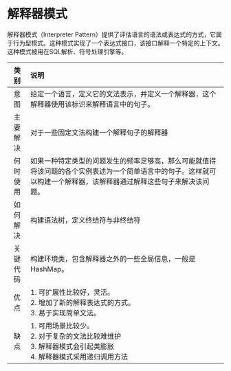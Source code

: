 # 解释器模式
解释器模式（Interpreter Pattern）提供了评估语言的语法或表达式的方式，它属于行为型模式。这种模式实现了一个表达式接口，该接口解释一个特定的上下文。这种模式被用在SQL解析、符号处理引擎等。

|类别|说明|
|:-:|:--|
|意图|给定一个语言，定义它的文法表示，并定义一个解释器，这个解释器使用该标识来解释语言中的句子。|
|主要解决|对于一些固定文法构建一个解释句子的解释器|
|何时使用|如果一种特定类型的问题发生的频率足够高，那么可能就值得将该问题的各个实例表述为一个简单语言中的句子。这样就可以构建一个解释器，该解释器通过解释这些句子来解决该问题。|
|如何解决|构建语法树，定义终结符与非终结符|
|关键代码|构建环境类，包含解释器之外的一些全局信息，一般是HashMap。|
|优点|1. 可扩展性比较好，灵活。<br/> 2. 增加了新的解释表达式的方式。 <br/> 3. 易于实现简单文法。|
|缺点|1. 可用场景比较少。 <br/> 2. 对于复杂的文法比较难维护 <br/> 3. 解释器模式会引起类膨胀 <br/> 4. 解释器模式采用递归调用方法|
